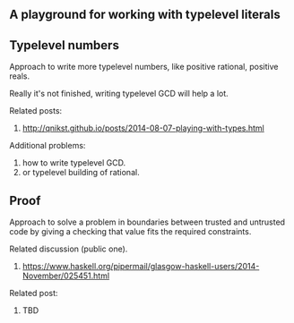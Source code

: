 A playground for working with typelevel literals
------------------------------------------------

## Typelevel numbers
Approach to write more typelevel numbers, like positive
rational, positive reals.

Really it's not finished, writing typelevel GCD will
help a lot.

Related posts: 

  1. http://qnikst.github.io/posts/2014-08-07-playing-with-types.html

Additional problems:

  1. how to write typelevel GCD.
  2. or typelevel building of rational.

## Proof

Approach to solve a problem in boundaries between trusted and untrusted
code by giving a checking that value fits the required constraints.


Related discussion (public one).

  1. https://www.haskell.org/pipermail/glasgow-haskell-users/2014-November/025451.html 

Related post:
  
  1. TBD
